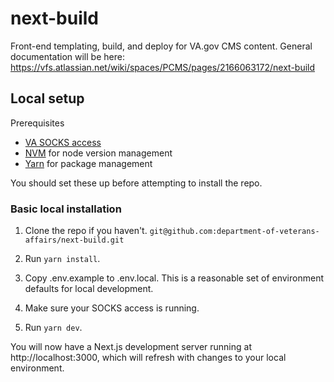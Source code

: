 # next-build

Front-end templating, build, and deploy for VA.gov CMS content. General documentation will be here: https://vfs.atlassian.net/wiki/spaces/PCMS/pages/2166063172/next-build

## Local setup
Prerequisites

* [VA SOCKS access](https://depo-platform-documentation.scrollhelp.site/getting-started/Internal-tools-access-via-SOCKS-proxy.1821081710.html)
* [NVM](https://github.com/nvm-sh/nvm) for node version management
* [Yarn](https://yarnpkg.com/getting-started/install) for package management

You should set these up before attempting to install the repo.

### Basic local installation
1. Clone the repo if you haven't.
    `git@github.com:department-of-veterans-affairs/next-build.git`

1. Run `yarn install`.

1. Copy .env.example to .env.local. This is a reasonable set of environment defaults for local development.

1. Make sure your SOCKS access is running.

1. Run `yarn dev`.

You will now have a Next.js development server running at http://localhost:3000, which will refresh with changes to your local environment.
